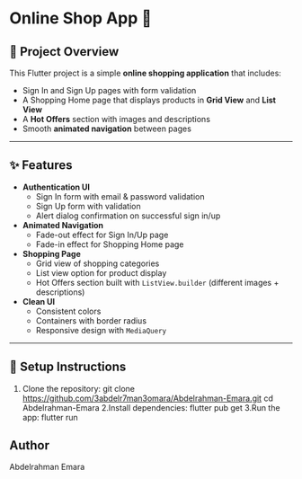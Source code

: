 # Online Shop App 🛒

## 📌 Project Overview
This Flutter project is a simple **online shopping application** that includes:
- Sign In and Sign Up pages with form validation
- A Shopping Home page that displays products in **Grid View** and **List View**
- A **Hot Offers** section with images and descriptions
- Smooth **animated navigation** between pages

---

## ✨ Features
- **Authentication UI**
  - Sign In form with email & password validation
  - Sign Up form with validation
  - Alert dialog confirmation on successful sign in/up
- **Animated Navigation**
  - Fade-out effect for Sign In/Up page
  - Fade-in effect for Shopping Home page
- **Shopping Page**
  - Grid view of shopping categories
  - List view option for product display
  - Hot Offers section built with `ListView.builder` (different images + descriptions)
- **Clean UI**
  - Consistent colors
  - Containers with border radius
  - Responsive design with `MediaQuery`

---

## 🚀 Setup Instructions
1. Clone the repository:
   git clone https://github.com/3abdelr7man3omara/Abdelrahman-Emara.git
   cd Abdelrahman-Emara
2.Install dependencies:
    flutter pub get
3.Run the app:
    flutter run

## Author
Abdelrahman Emara
